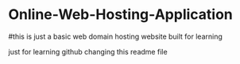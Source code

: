 # Online-Web-Hosting-Application
#this is just a basic web domain hosting website built for learning


just for learning github changing this readme file